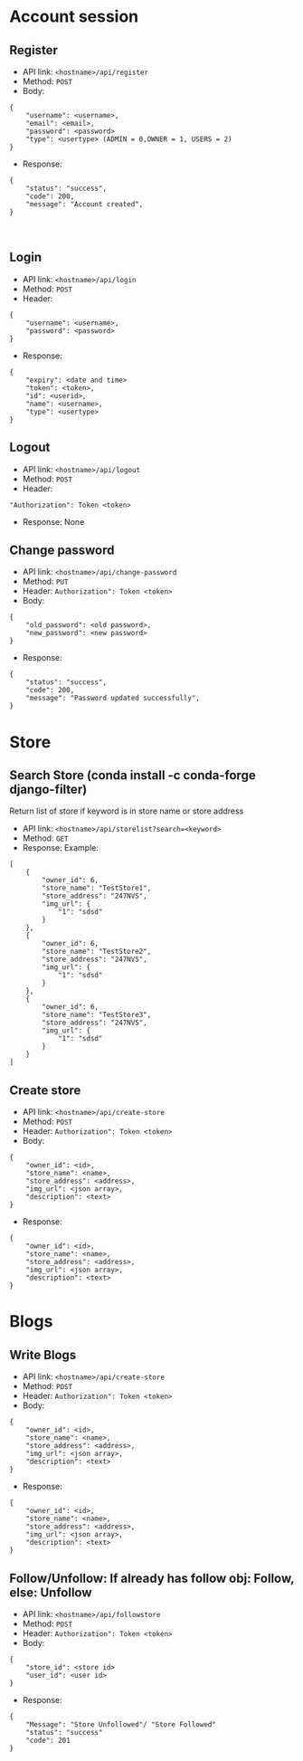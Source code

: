 # Account session
## Register
* API link: ```<hostname>/api/register``` 
* Method: ```POST```
* Body:
```
{
    "username": <username>,
    "email": <email>,
    "password": <password>
    "type": <usertype> (ADMIN = 0,OWNER = 1, USERS = 2)
}
```

- Response:

```
{
    "status": "success",
    "code": 200,
    "message": "Account created",
}
```

<br>

## Login
* API link: ```<hostname>/api/login```
* Method: ```POST```
* Header:
```
{
    "username": <username>,
    "password": <password>
}
```

- Response:

```
{
    "expiry": <date and time>
    "token": <token>,
    "id": <userid>,
    "name": <username>,
    "type": <usertype>
}
```

## Logout
* API link: ```<hostname>/api/logout```
* Method: ```POST```
* Header: 
```
"Authorization": Token <token>
```

- Response: None

## Change password
* API link: ```<hostname>/api/change-password```
* Method: ```PUT```
* Header:
```Authorization": Token <token>```
* Body:
```
{
    "old_password": <old password>,
    "new_password": <new password>
}
```

- Response:

```
{
    "status": "success",
    "code": 200,
    "message": "Password updated successfully",
}
```
# Store
## Search Store (conda install -c conda-forge django-filter)
Return list of store if keyword is in store name or store address

- API link: `<hostname>/api/storelist?search=<keyword>`
- Method: `GET`
- Response: Example:

```
[
    {
        "owner_id": 6,
        "store_name": "TestStore1",
        "store_address": "247NVS",
        "img_url": {
            "1": "sdsd"
        }
    },
    {
        "owner_id": 6,
        "store_name": "TestStore2",
        "store_address": "247NVS",
        "img_url": {
            "1": "sdsd"
        }
    },
    {
        "owner_id": 6,
        "store_name": "TestStore3",
        "store_address": "247NVS",
        "img_url": {
            "1": "sdsd"
        }
    }
]
```

## Create store
* API link: ```<hostname>/api/create-store```
* Method: ```POST```
* Header:
```Authorization": Token <token>```
* Body:
```
{   
    "owner_id": <id>,
    "store_name": <name>,
    "store_address": <address>,
    "img_url": <json array>,
    "description": <text>
}
```
* Response:
```
{
    "owner_id": <id>,
    "store_name": <name>,
    "store_address": <address>,
    "img_url": <json array>,
    "description": <text>
}
```
# Blogs
## Write Blogs
* API link: ```<hostname>/api/create-store```
* Method: ```POST```
* Header:
```Authorization": Token <token>```
* Body:
```
{   
    "owner_id": <id>,
    "store_name": <name>,
    "store_address": <address>,
    "img_url": <json array>,
    "description": <text>
}
```
* Response:
```
{
    "owner_id": <id>,
    "store_name": <name>,
    "store_address": <address>,
    "img_url": <json array>,
    "description": <text>
}
```

## Follow/Unfollow: If already has follow obj: Follow, else: Unfollow

* API link: ```<hostname>/api/followstore```
* Method: ```POST``` 
* Header:
```Authorization": Token <token>```
* Body:
```
{   
    "store_id": <store id>
    "user_id": <user id>
}
```
* Response:
```
{
    "Message": "Store Unfollowed"/ "Store Followed"
    "status": "success"
    "code": 201
}
```